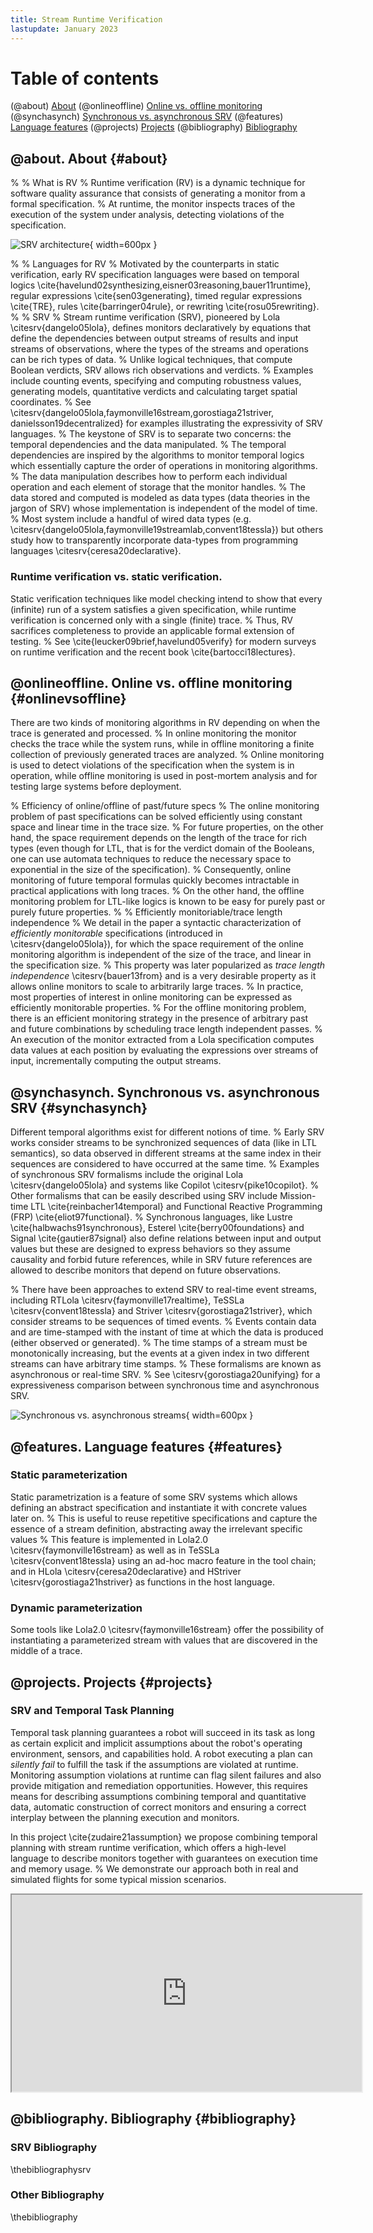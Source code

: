 ```yaml
---
title: Stream Runtime Verification
lastupdate: January 2023
---
```


# Table of contents
(@about) [About](#about)
(@onlineoffline) [Online vs. offline monitoring](#onlinevsoffline)
(@synchasynch) [Synchronous vs. asynchronous SRV](#synchasynch)
(@features) [Language features](#features)
(@projects) [Projects](#projects)
(@bibliography) [Bibliography](#bibliography)

## @about. About {#about}
%
% What is RV
%
Runtime verification (RV) is a dynamic technique for software quality
assurance that consists of generating a monitor from a formal
specification.
%
At runtime, the monitor inspects traces of the execution of the system
under analysis, detecting violations of the specification.

![SRV architecture](assets/images/srv.svg){ width=600px }

%
% Languages for RV
%
Motivated by the counterparts in static verification, early RV
specification languages were based on temporal
logics \cite{havelund02synthesizing,eisner03reasoning,bauer11runtime},
regular expressions \cite{sen03generating}, timed regular
expressions \cite{TRE}, rules \cite{barringer04rule}, or
rewriting \cite{rosu05rewriting}.
%
% SRV
%
Stream runtime verification (SRV), pioneered by
Lola \citesrv{dangelo05lola}, defines monitors declaratively by
equations that define the dependencies between output streams of
results and input streams of observations, where the types of the
streams and operations can be rich types of data.
%
Unlike logical techniques, that compute Boolean verdicts, SRV allows
rich observations and verdicts.
%
Examples include counting events, specifying and computing robustness
values, generating models, quantitative verdicts and calculating
target spatial coordinates.
%
See \citesrv{dangelo05lola,faymonville16stream,gorostiaga21striver, danielsson19decentralized} for examples illustrating the
expressivity of SRV languages.
%
The keystone of SRV is to separate two concerns: the temporal
dependencies and the data manipulated.
%
The temporal dependencies are inspired by the algorithms to monitor
temporal logics which essentially capture the order of operations in
monitoring algorithms.
%
The data manipulation describes how to perform each individual
operation and each element of storage that the monitor handles.
%
The data stored and computed is modeled as data types (data theories
in the jargon of SRV) whose implementation is independent of the model
of time.
%
Most system include a handful of wired data
types (e.g. \citesrv{dangelo05lola,faymonville19streamlab,convent18tessla})
but others study how to transparently incorporate data-types from
programming languages \citesrv{ceresa20declarative}.

### Runtime verification vs. static verification.
Static verification techniques like model checking intend to show that
every (infinite) run of a system satisfies a given specification,
while runtime verification is concerned only with a single (finite)
trace.
%
Thus, RV sacrifices completeness to provide an applicable formal
extension of testing.
%
See \cite{leucker09brief,havelund05verify} for modern surveys on
runtime verification and the recent book \cite{bartocci18lectures}.

## @onlineoffline. Online vs. offline monitoring {#onlinevsoffline}
There are two kinds of monitoring algorithms in RV depending on when
the trace is generated and processed.
%
In online monitoring the monitor checks the trace while the system
runs, while in offline monitoring a finite collection of previously
generated traces are analyzed.
%
Online monitoring is used to detect violations of the specification
when the system is in operation, while offline monitoring is used in
post-mortem analysis and for testing large systems before deployment.

% Efficiency of online/offline of past/future specs
%
The online monitoring problem of past specifications can be solved
efficiently using constant space and linear time in the trace size.
%
For future properties, on the other hand, the space requirement
depends on the length of the trace for rich types (even though for
LTL, that is for the verdict domain of the Booleans, one can use
automata techniques to reduce the necessary space to exponential in
the size of the specification).
%
Consequently, online monitoring of future temporal formulas quickly
becomes intractable in practical applications with long traces.
%
On the other hand, the offline monitoring problem for LTL-like logics
is known to be easy for purely past or purely future properties.
%
% Efficiently monitoriable/trace length independence
%
We detail in the paper a syntactic characterization of
*efficiently monitorable* specifications (introduced
in \citesrv{dangelo05lola}), for which the space requirement of the
online monitoring algorithm is independent of the size of the trace,
and linear in the specification size.
%
This property was later popularized as *trace length
independence* \citesrv{bauer13from} and is a very desirable property as
it allows online monitors to scale to arbitrarily large traces.
%
In practice, most properties of interest in online monitoring can be
expressed as efficiently monitorable properties.
%
For the offline monitoring problem, there is an efficient monitoring
strategy in the presence of arbitrary past and future combinations by
scheduling trace length independent passes.
%
An execution of the monitor extracted from a Lola specification
computes data values at each position by evaluating the expressions
over streams of input, incrementally computing the output streams.

## @synchasynch. Synchronous vs. asynchronous SRV {#synchasynch}
Different temporal algorithms exist for different notions of time.
%
Early SRV works consider streams to be synchronized sequences of data
(like in LTL semantics), so data observed in different streams at the
same index in their sequences are considered to have occurred at the
same time.
%
Examples of synchronous SRV formalisms include the original
Lola \citesrv{dangelo05lola} and systems like
Copilot \citesrv{pike10copilot}.
%
Other formalisms that can be easily described using SRV include
Mission-time LTL \cite{reinbacher14temporal} and Functional Reactive
Programming (FRP) \cite{eliot97functional}.
%
Synchronous languages, like Lustre \cite{halbwachs91synchronous},
Esterel \cite{berry00foundations} and Signal \cite{gautier87signal}
also define relations between input and output values but these are
designed to express behaviors so they assume causality and forbid
future references, while in SRV future references are allowed to
describe monitors that depend on future observations.


%
There have been approaches to extend SRV to real-time event streams,
including RTLola \citesrv{faymonville17realtime},
TeSSLa \citesrv{convent18tessla} and Striver \citesrv{gorostiaga21striver},
which consider streams to be sequences of timed events.
%
Events contain data and are time-stamped with the instant of time at
which the data is produced (either observed or generated).
%
The time stamps of a stream must be monotonically increasing, but the
events at a given index in two different streams can have arbitrary
time stamps.
%
These formalisms are known as asynchronous or real-time SRV.
%
See \citesrv{gorostiaga20unifying} for a expressiveness comparison
between synchronous time and asynchronous SRV.

![Synchronous vs. asynchronous streams](assets/images/synchasynch.svg){ width=600px }

## @features. Language features {#features}

### Static parameterization
Static parametrization is a feature of some SRV systems which allows
defining an abstract specification and instantiate it with concrete
values later on.
%
This is useful to reuse repetitive specifications and capture the
essence of a stream definition, abstracting away the irrelevant
specific values
%
This feature is implemented in Lola2.0 \citesrv{faymonville16stream} as
well as in TeSSLa \citesrv{convent18tessla} using an ad-hoc macro feature
in the tool chain; and in HLola \citesrv{ceresa20declarative} and HStriver
\citesrv{gorostiaga21hstriver} as functions in the host language.

### Dynamic parameterization
Some tools like Lola2.0 \citesrv{faymonville16stream} offer the
possibility of instantiating a parameterized stream with values that
are discovered in the middle of a trace.

## @projects. Projects {#projects}
### SRV and Temporal Task Planning
Temporal task planning guarantees a robot will succeed in its task
as long as certain explicit and implicit assumptions about the
robot's operating environment, sensors, and capabilities hold.
A robot executing a plan can *silently fail* to fulfill the task if the
assumptions are violated at runtime.
Monitoring assumption violations at runtime  can flag silent failures and also
provide mitigation and remediation opportunities. However, this requires means
for describing assumptions combining temporal and quantitative data, automatic
construction of correct monitors and ensuring a correct interplay between the
planning execution and monitors.

In this project \cite{zudaire21assumption} we propose combining temporal
planning with stream runtime verification, which offers a high-level language
to describe monitors together with guarantees on execution time and memory
usage. 
% 
We demonstrate our approach both in real and simulated flights for
some typical mission scenarios. 

<div class="i-frame">
  <iframe
    width="560"
    height="315"
    src="https://www.youtube.com/embed/3lVxiFWCYE4"
    title="YouTube video player"
    frameborder="10"
    allow="accelerometer; autoplay; clipboard-write; encrypted-media; gyroscope; picture-in-picture"
  ></iframe>

## @bibliography. Bibliography {#bibliography}
### SRV Bibliography
\thebibliographysrv

### Other Bibliography
\thebibliography
